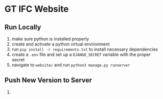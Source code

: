 # GT IFC Website
## Run Locally
1. make sure python is installed properly
2. create and activate a python virtual environment
3. run ```pip install -r requirements.txt``` to install necessary dependencies
4. create a ```.env``` file and set up a ```DJANGO_SECRET``` variable with the proper secret
5. navigate to ```website/``` and run ```python3 manage.py runserver```

## Push New Version to Server
1. 